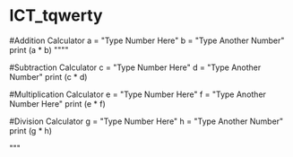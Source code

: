 # ICT_tqwerty
#Addition Calculator
a = "Type Number Here"
b = "Type Another Number"
print (a * b)
""""

#Subtraction Calculator
c = "Type Number Here"
d = "Type Another Number"
print (c * d)

#Multiplication Calculator
e = "Type Number Here"
f = "Type Another Number Here"
print (e * f)

#Division Calculator
g = "Type Number Here"
h = "Type Another Number"
print (g * h)

"""
